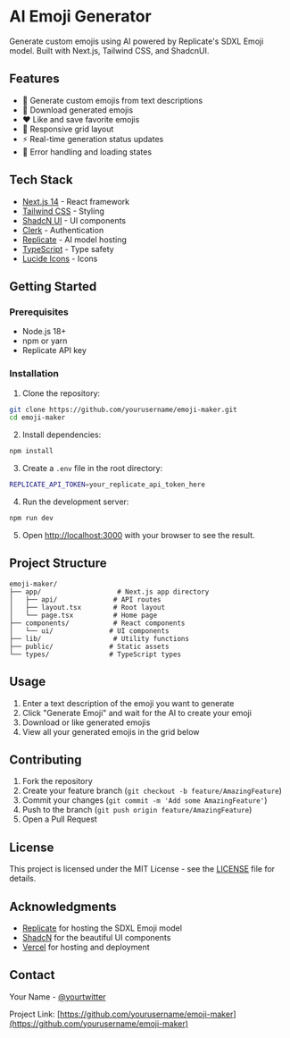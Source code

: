 
# AI Emoji Generator

Generate custom emojis using AI powered by Replicate's SDXL Emoji model. Built with Next.js, Tailwind CSS, and ShadcnUI.

## Features

- 🎨 Generate custom emojis from text descriptions
- 💾 Download generated emojis
- ❤️ Like and save favorite emojis
- 📱 Responsive grid layout
- ⚡ Real-time generation status updates
- 🎯 Error handling and loading states

## Tech Stack

- [Next.js 14](https://nextjs.org/) - React framework
- [Tailwind CSS](https://tailwindcss.com/) - Styling
- [ShadcN UI](https://ui.shadcn.com/) - UI components
- [Clerk](https://clerk.com/) - Authentication
- [Replicate](https://replicate.com/) - AI model hosting
- [TypeScript](https://www.typescriptlang.org/) - Type safety
- [Lucide Icons](https://lucide.dev/) - Icons

## Getting Started

### Prerequisites

- Node.js 18+ 
- npm or yarn
- Replicate API key

### Installation

1. Clone the repository:
```bash
git clone https://github.com/yourusername/emoji-maker.git
cd emoji-maker
```

2. Install dependencies:
```bash
npm install
```

3. Create a `.env` file in the root directory:
```bash
REPLICATE_API_TOKEN=your_replicate_api_token_here
```

4. Run the development server:
```bash
npm run dev
```

5. Open [http://localhost:3000](http://localhost:3000) with your browser to see the result.

## Project Structure

```
emoji-maker/
├── app/                   # Next.js app directory
│   ├── api/              # API routes
│   ├── layout.tsx        # Root layout
│   └── page.tsx          # Home page
├── components/           # React components
│   └── ui/              # UI components
├── lib/                  # Utility functions
├── public/              # Static assets
└── types/               # TypeScript types
```

## Usage

1. Enter a text description of the emoji you want to generate
2. Click "Generate Emoji" and wait for the AI to create your emoji
3. Download or like generated emojis
4. View all your generated emojis in the grid below

## Contributing

1. Fork the repository
2. Create your feature branch (`git checkout -b feature/AmazingFeature`)
3. Commit your changes (`git commit -m 'Add some AmazingFeature'`)
4. Push to the branch (`git push origin feature/AmazingFeature`)
5. Open a Pull Request

## License

This project is licensed under the MIT License - see the [LICENSE](LICENSE) file for details.

## Acknowledgments

- [Replicate](https://replicate.com/) for hosting the SDXL Emoji model
- [ShadcN](https://ui.shadcn.com/) for the beautiful UI components
- [Vercel](https://vercel.com/) for hosting and deployment

## Contact

Your Name - [@yourtwitter](https://twitter.com/yourtwitter)

Project Link: [https://github.com/yourusername/emoji-maker](https://github.com/yourusername/emoji-maker)
